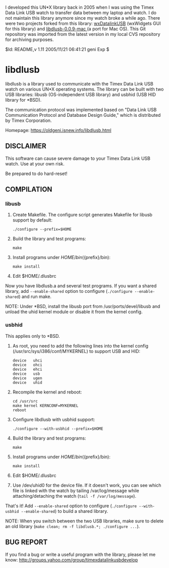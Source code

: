 I developed this UN*X library back in 2005 when I was using the Timex Data Link USB watch to transfer data between my laptop and watch. I do not maintain this library anymore since my watch broke a while ago. There were two projects forked from this library: [wxDatalinkUSB](http://wxdlusb.sourceforge.net) (wxWidgets GUI for this library) and [libdlusb-0.0.9-mac
](https://github.com/trishume/libdlusb-0.0.9-mac) (a port for Mac OS). This Git repository was imported from the latest version in my local CVS repository for archiving purposes.


$Id: README,v 1.11 2005/11/21 06:41:21 geni Exp $

# libdlusb

libdlusb is a library used to communicate with the Timex Data Link USB watch on
various UN*X operating systems.  The library can be built with two USB
libraries: libusb (OS-independent USB library) and usbhid (USB HID library for
*BSD).

The communication protocol was implemented based on "Data Link USB
Communication Protocol and Database Design Guide," which is distributed by
Timex Corporation.

Homepage: https://oldgeni.isnew.info/libdlusb.html


## DISCLAIMER

This software can cause severe damage to your Timex Data Link USB watch.  Use
at your own risk.

Be prepared to do hard-reset!


## COMPILATION

### libusb

1. Create Makefile.  The configure script generates Makefile for libusb support
   by default:
   ```
   ./configure --prefix=$HOME
   ```
2. Build the library and test programs:
   ```
   make
   ```
3. Install programs under $HOME/bin (${prefix}/bin):
   ```
   make install
   ```
4. Edit $HOME/.dlusbrc

Now you have libdlusb.a and several test programs.  If you want a shared
library, add `--enable-shared` option to configure (`./configure --enable-shared`)
and run make.

NOTE: Under *BSD, install the libusb port from /usr/ports/devel/libusb and
unload the uhid kernel module or disable it from the kernel config.


### usbhid

This applies only to *BSD.

1. As root, you need to add the following lines into the kernel config
   (/usr/src/sys/i386/conf/MYKERNEL) to support USB and HID:
   ```
   device	uhci
   device	ohci
   device	ehci
   device	usb
   device	ugen
   device	uhid
   ```
2. Recompile the kernel and reboot:
   ```
   cd /usr/src
   make kernel KERNCONF=MYKERNEL
   reboot
   ```
3. Configure libdlusb with usbhid support:
   ```
   ./configure --with-usbhid --prefix=$HOME
   ```
4. Build the library and test programs:
   ```
   make
   ```
5. Install programs under $HOME/bin (${prefix}/bin):
   ```
   make install
   ```
6. Edit $HOME/.dlusbrc

7. Use /dev/uhid0 for the device file.  If it doesn't work, you can see which
   file is linked with the watch by tailing /var/log/message while
   attaching/detaching the watch (`tail -f /var/log/message`).

That's it!  Add `--enable-shared` option to configure (`./configure --with-usbhid
--enable-shared`) to build a shared library.

NOTE: When you switch between the two USB libraries, make sure to delete an old
library (`make clean; rm -f libdlusb.*; ./configure ...`).


## BUG REPORT

If you find a bug or write a useful program with the library, please let me
know: http://groups.yahoo.com/group/timexdatalinkusbdevelop
